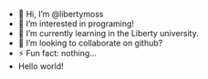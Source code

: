 - 👋 Hi, I’m @libertymoss
- 👀 I’m interested in programing!
- 🌱 I’m currently learning in the Liberty university.
- 💞️ I’m looking to collaborate on github?
- ⚡ Fun fact: nothing...
- Hello world!

<!---
libertymoss/libertymoss is a ✨ special ✨ repository because its `README.md` (this file) appears on your GitHub profile.
You can click the Preview link to take a look at your changes.
--->
